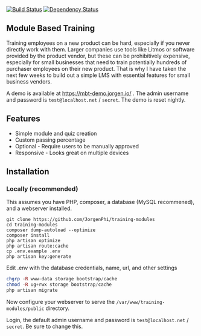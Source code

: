 [![Build Status](https://travis-ci.org/JorgenPhi/training-modules.svg?branch=master)](https://travis-ci.org/JorgenPhi/training-modules) 
[![Dependency Status](https://www.versioneye.com/user/projects/5a49c0d80fb24f189995f076/badge.svg?style=flat-square)](https://www.versioneye.com/user/projects/5a49c0d80fb24f189995f076)
## Module Based Training

Training employees on a new product can be hard, especially if you never directly work with them. Larger companies use tools like Litmos  or software provided by the product vendor, but these can be prohibitively expensive, especially for small businesses that need to train potentially hundreds of purchaser employees on their new product. That is why I have taken the next few weeks to build out a simple LMS with essential features for small business vendors.

A demo is available at https://mbt-demo.jorgen.io/ . The admin username and password is `test@localhost.net` / `secret`. The demo is reset nightly.

## Features

- Simple module and quiz creation
- Custom passing percentage
- Optional - Require users to be manually approved
- Responsive - Looks great on multiple devices

## Installation

### Locally (recommended)

This assumes you have PHP, composer, a database (MySQL recommened), and a webserver installed.

```cd /var/www
git clone https://github.com/JorgenPhi/training-modules
cd training-modules
composer dump-autoload --optimize
composer install 
php artisan optimize
php artisan route:cache
cp .env.example .env
php artisan key:generate
```
Edit .env with the database credentials, name, url, and other settings 
```php artisan config:cache
chgrp -R www-data storage bootstrap/cache
chmod -R ug+rwx storage bootstrap/cache
php artisan migrate
```

Now configure your webserver to serve the `/var/www/training-modules/public` directory.

Login, the default admin username and password is `test@localhost.net` / `secret`. Be sure to change this.


